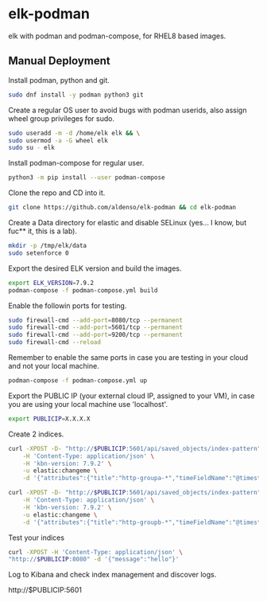 # elk-podman

elk with podman and podman-compose, for RHEL8 based images.

## Manual Deployment

Install podman, python and git.

```sh
sudo dnf install -y podman python3 git
```

Create a regular OS user to avoid bugs with podman userids, also assign wheel group privileges for sudo.

```sh
sudo useradd -m -d /home/elk elk && \
sudo usermod -a -G wheel elk
sudo su - elk
```

Install podman-compose for regular user.

```sh
python3 -m pip install --user podman-compose
```

Clone the repo and CD into it.

```sh
git clone https://github.com/aldenso/elk-podman && cd elk-podman
```

Create a Data directory for elastic and disable SELinux (yes... I know, but fuc** it, this is a lab).

```sh
mkdir -p /tmp/elk/data
sudo setenforce 0
```

Export the desired ELK version and build the images.

```sh
export ELK_VERSION=7.9.2
podman-compose -f podman-compose.yml build
```

Enable the followin ports for testing.

```sh
sudo firewall-cmd --add-port=8080/tcp --permanent
sudo firewall-cmd --add-port=5601/tcp --permanent
sudo firewall-cmd --add-port=9200/tcp --permanent
sudo firewall-cmd --reload
```

Remember to enable the same ports in case you are testing in your cloud and not your local machine.

```sh
podman-compose -f podman-compose.yml up
```

Export the PUBLIC IP (your external cloud IP, assigned to your VM), in case you are using your local machine use 'localhost'.

```sh
export PUBLICIP=X.X.X.X
```

Create 2 indices.

```sh
curl -XPOST -D- "http://$PUBLICIP:5601/api/saved_objects/index-pattern" \
    -H 'Content-Type: application/json' \
    -H 'kbn-version: 7.9.2' \
    -u elastic:changeme \
    -d '{"attributes":{"title":"http-groupa-*","timeFieldName":"@timestamp"}}'
```

```sh
curl -XPOST -D- "http://$PUBLICIP:5601/api/saved_objects/index-pattern" \
    -H 'Content-Type: application/json' \
    -H 'kbn-version: 7.9.2' \
    -u elastic:changeme \
    -d '{"attributes":{"title":"http-groupb-*","timeFieldName":"@timestamp"}}'
```

Test your indices

```sh
curl -XPOST -H 'Content-Type: application/json' \
"http://$PUBLICIP:8080" -d '{"message":"hello"}'
```

Log to Kibana and check index management and discover logs.

http://$PUBLICIP:5601

